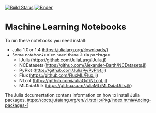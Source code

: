 [![Build Status](https://travis-ci.org/Alexander-Barth/MachineLearningNotebooks.svg?branch=master)](https://travis-ci.org/Alexander-Barth/MachineLearningNotebooks)
[![Binder](https://mybinder.org/badge_logo.svg)](https://mybinder.org/v2/gh/Alexander-Barth/MachineLearningNotebooks/master)

# Machine Learning Notebooks



To run these notebooks you need install:
* Julia 1.0 or 1.4 (https://julialang.org/downloads/)
* Some notebooks also need these Julia packages
     * IJulia (https://github.com/JuliaLang/IJulia.jl)
     * NCDatasets (https://github.com/Alexander-Barth/NCDatasets.jl)
     * PyPlot (https://github.com/JuliaPy/PyPlot.jl)
     * Flux (https://github.com/FluxML/Flux.jl)
     * NLopt (https://github.com/JuliaOpt/NLopt.jl)
     * MLDataUtils (https://github.com/JuliaML/MLDataUtils.jl/)

The Julia documentation contans information on how to install Julia packages.
https://docs.julialang.org/en/v1/stdlib/Pkg/index.html#Adding-packages-1
